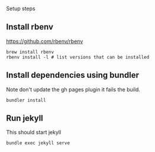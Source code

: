 Setup steps
## Install rbenv
https://github.com/rbenv/rbenv

```
brew install rbenv
rbenv install -l # list versions that can be installed
```

## Install dependencies using bundler
Note don't update the gh pages plugin it fails the build.

```
bundler install
```

## Run jekyll
This should start jekyll
```
bundle exec jekyll serve
```